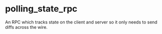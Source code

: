 # polling_state_rpc
An RPC which tracks state on the client and server so it only needs to send diffs across the wire.
